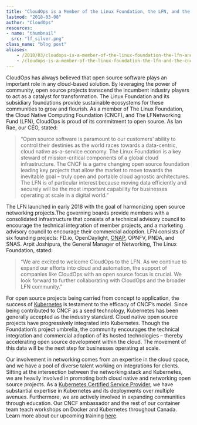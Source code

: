 ```yaml
---
title: "CloudOps is a Member of the Linux Foundation, the LFN, and the CNCF"
lastmod: "2018-03-08"
author: "CloudOps"
resources:
- name: "thumbnail"
  src: "lf_silver.png"
class_name: "blog post"
aliases:
    - /2018/03/cloudops-is-a-member-of-the-linux-foundation-the-lfn-and-the-cncf/
    - /cloudops-is-a-member-of-the-linux-foundation-the-lfn-and-the-cncf/
---
```


<p>CloudOps has always believed that open source software plays an important role in any cloud-based solution. By leveraging the power of community, open source projects transcend the incumbent industry players to act as a catalyst for transformation. The Linux Foundation and its subsidiary foundations provide sustainable ecosystems for these communities to grow and flourish. As a member of The Linux Foundation, the Cloud Native Computing Foundation (CNCF), and The LFNetworking Fund (LFN), CloudOps is proud of its commitment to open source. As Ian Rae, our CEO, stated:</p>

<blockquote><p>“Open source software is paramount to our customers’ ability to control their destinies as the world races towards a data-centric, cloud native as-a-service economy. The Linux Foundation is a key steward of mission-critical components of a global cloud infrastructure. The CNCF is a game changing open source foundation leading key projects that allow the market to move towards the inevitable goal – truly open and portable cloud agnostic architectures. The LFN is of particular interest because moving data efficiently and securely will be the most important capability for businesses operating at scale in a digital world.”</p></blockquote>

<p>The LFN launched in early 2018 with the goal of harmonizing open source networking projects.The governing boards provide members with a consolidated infrastructure that consists of a technical advisory council to encourage the technical integration of member projects, and a marketing advisory council to encourage their commercial adoption. LFN consists of six founding projects: FD.io, OpenDaylight, <a href="https://www.cloudops.com/2018/01/containerizing-onap-for-efficiency-why-bell-created-oom-using-kubernetes/" target="_blank">ONAP</a>, OPNFV, PNDA, and SNAS. Arpit Joshipura, the General Manager of Networking, The Linux Foundation, stated:</p>

<blockquote><p>“We are excited to welcome CloudOps to the LFN. As we continue to expand our efforts into cloud and automation, the support of companies like CloudOps with an open source focus is crucial. We look forward to further collaborating with CloudOps and the broader LFN community.”</p></blockquote>

<p>For open source projects being carried from concept to application, the success of <a href="https://www.cloudops.com/2018/01/lost-at-sea-navigating-the-complexities-of-kubernetes/" target="_blank">Kubernetes</a> is testament to the efficacy of CNCF’s model. Since being contributed to CNCF as a seed technology, Kubernetes has been generally accepted as the industry standard. Cloud native open source projects have progressively integrated into Kubernetes. Though the Foundation’s project umbrella, the community encourages the technical integration and commercial adoption of its hosted technologies – thereby accelerating open source development within the cloud. The movement of this data will be the next step for businesses operating at scale.</p>

<p>Our involvement in networking comes from an expertise in the cloud space, and we have a pool of diverse talent working on integrations for clients. Sitting at the intersection between the networking stack and Kubernetes, we are heavily involved in promoting both cloud native and networking open source projects. As a <a href="https://www.cloudops.com/2018/01/cloudops-is-a-kubernetes-certified-service-provider/" target="_blank">Kubernetes Certified Service Provider</a>, we have substantial expertise in Kubernetes and its deployments over multiple avenues. Furthermore, we are actively involved in expanding communities through education. Our CNCF ambassador and the rest of our container team teach workshops on Docker and Kubernetes throughout Canada. Learn more about our upcoming training <a href="https://www.cloudops.com/workshop-calendar/" target="_blank">here</a>.</p>